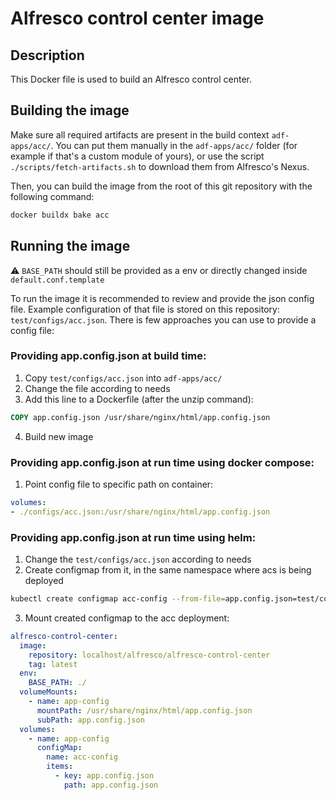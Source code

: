 # Alfresco control center image

## Description

This Docker file is used to build an Alfresco control center.

## Building the image

Make sure all required artifacts are present in the build context `adf-apps/acc/`.
You can put them manually in the `adf-apps/acc/` folder (for example if that's a
custom module of yours), or use the script `./scripts/fetch-artifacts.sh` to
download them from Alfresco's Nexus.

Then, you can build the image from the root of this git repository with the
following command:

```bash
docker buildx bake acc
```

## Running the image

:warning: `BASE_PATH` should still be provided as a env or directly changed
inside `default.conf.template`

To run the image it is recommended to review and provide the json config file.
Example configuration of that file is stored on this repository:
`test/configs/acc.json`. There is few approaches you can use to provide a config
file:

### Providing app.config.json at build time:

1. Copy `test/configs/acc.json` into `adf-apps/acc/`
2. Change the file according to needs
3. Add this line to a Dockerfile (after the unzip command):

```Dockerfile
COPY app.config.json /usr/share/nginx/html/app.config.json
```

4. Build new image

### Providing app.config.json at run time using docker compose:

1. Point config file to specific path on container:

```yaml
volumes:
- ./configs/acc.json:/usr/share/nginx/html/app.config.json
```

### Providing app.config.json at run time using helm:

1. Change the `test/configs/acc.json` according to needs
2. Create configmap from it, in the same namespace where acs is being deployed

```sh
kubectl create configmap acc-config --from-file=app.config.json=test/configs/acc.json
```

3. Mount created configmap to the acc deployment:

```yaml
alfresco-control-center:
  image:
    repository: localhost/alfresco/alfresco-control-center
    tag: latest
  env:
    BASE_PATH: ./
  volumeMounts:
    - name: app-config
      mountPath: /usr/share/nginx/html/app.config.json
      subPath: app.config.json
  volumes:
    - name: app-config
      configMap:
        name: acc-config
        items:
          - key: app.config.json
            path: app.config.json
```
